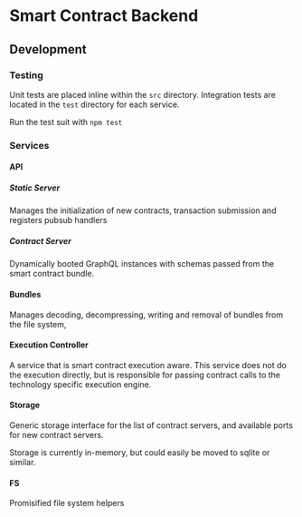 # Smart Contract Backend

## Development

### Testing
Unit tests are placed inline within the `src` directory. Integration tests are located in the `test` directory for each service.

Run the test suit with `npm test`

### Services
#### API
##### Static Server
Manages the initialization of new contracts, transaction submission and registers pubsub handlers

##### Contract Server
Dynamically booted GraphQL instances with schemas passed from the smart contract bundle.

#### Bundles
Manages decoding, decompressing, writing and removal of bundles from the file system,

#### Execution Controller
A service that is smart contract execution aware. This service does not do the execution directly, but is responsible for passing contract calls to the technology specific execution engine.

#### Storage
Generic storage interface for the list of contract servers, and available ports for new contract servers.

Storage is currently in-memory, but could easily be moved to sqlite or similar.

#### FS
Promisified file system helpers